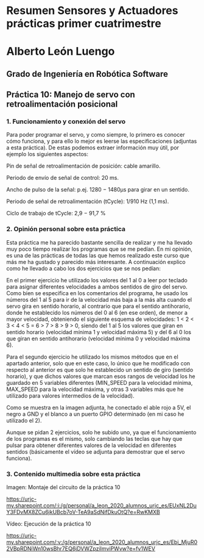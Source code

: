 # Resumen Sensores y Actuadores prácticas primer cuatrimestre

# Alberto León Luengo

## Grado de Ingeniería en Robótica Software

## Práctica 10: Manejo de servo con retroalimentación posicional

### 1. Funcionamiento y conexión del servo

Para poder programar el servo, y como siempre, lo primero es conocer cómo funciona, y para ello lo mejor
es leerse las especificaciones (adjuntas a esta práctica). De estas podemos extraer información muy útil, por
ejemplo los siguientes aspectos:

Pin de señal de retroalimentación de posición: cable amarillo.

Periodo de envı́o de señal de control: 20 ms.

Ancho de pulso de la señal: p.ej. 1280 − 1480µs para girar en un sentido.

Periodo de señal de retroalimentación (tCycle): 1/910 Hz (1,1 ms).

Ciclo de trabajo de tCycle: 2,9 − 91,7 %

### 2. Opinión personal sobre esta práctica

Esta práctica me ha parecido bastante sencilla de realizar y me ha llevado muy poco tiempo realizar los programas que se me pedían. En mi opinión, es una de las prácticas de todas las que hemos realizado este curso que más me ha gustado y parecido más interesante. A continuación explico como he llevado a cabo los dos ejercicios que se nos pedían:

En el primer ejercicio he utilizado los valores del 1 al 0 a leer por teclado para asignar diferentes velocidades a ambos sentidos de giro del servo. Como bien se especifica en los comentarios del programa, he usado los números del 1 al 5 para ir de la velocidad más baja a la más alta cuando el servo gira en sentido horario, al contrario que para el sentido antihorario, donde he establecido los números del 0 al 6 (en ese orden), de menor a mayor velocidad, obteniendo el siguiente esquema de velocidades: 1 < 2 < 3 < 4 < 5 = 6 > 7 > 8 > 9 > 0, siendo del 1 al 5 los valores que giran en sentido horario (velocidad mínima 1 y velocidad máxima 5) y del 6 al 0 los que giran en sentido antihorario (velocidad mínima 0 y velocidad máxima 6).

Para el segundo ejercicio he utilizado los mismos métodos que en el apartado anterior, solo que en este caso, lo único que he modificado con respecto al anterior es que solo he establecido un sentido de giro (sentido horario), y que dichos valores que marcan esos rangos de velocidad los he guardado en 5 variables diferentes (MIN_SPEED para la velocidad mínima, MAX_SPEED para la velocidad máxima, y otras 3 variables más que he utilizado para valores intermedios de la velocidad).

Como se muestra en la imagen adjunta, he conectado el able rojo a 5V, el negro a GND y el blanco a un puerto GPIO determinado (en mi caso he utilizado el 2).

Aunque se pidan 2 ejercicios, solo he subido uno, ya que el funcionamiento de los programas es el mismo, solo cambiando las teclas que hay que pulsar para obtener diferentes valores de la velocidad en diferentes sentidos (básicamente 
el vídeo se adjunta para demostrar que el servo funciona).

### 3. Contenido multimedia sobre esta práctica

Imagen: Montaje del circuito de la práctica 10

https://urjc-my.sharepoint.com/:i:/g/personal/a_leon_2020_alumnos_urjc_es/EUxNL2DuY3FDvMX8ZCu6jkUBcb7oV-TeA9aSdNifDkuOtQ?e=RwKMXB

Vídeo: Ejecución de la práctica 10

https://urjc-my.sharepoint.com/:v:/g/personal/a_leon_2020_alumnos_urjc_es/Ebi_MjuR02VBpRDNiWn10wsBhr7EQ6jDVWZpziImviPWvw?e=fv1WEV
